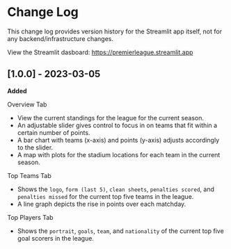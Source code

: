 # Change Log
This change log provides version history for the Streamlit app itself, not for any backend/infrastructure changes.

View the Streamlit dasboard: https://premierleague.streamlit.app

## [1.0.0] - 2023-03-05

**Added**

Overview Tab
* View the current standings for the league for the current season.
* An adjustable slider gives control to focus in on teams that fit within a certain number of points.
* A bar chart with teams (x-axis) and points (y-axis) adjusts accordingly to the slider.
* A map with plots for the stadium locations for each team in the current season.

Top Teams Tab
* Shows the `logo`, `form (last 5)`, `clean sheets`, `penalties scored`, and `penalties missed` for the current top five teams in the league.
* A line graph depicts the rise in points over each matchday.

Top Players Tab
* Shows the `portrait`, `goals`, `team`, and `nationality` of the current top five goal scorers in the league.